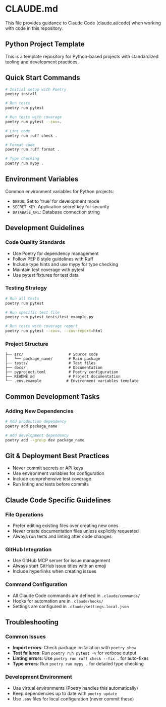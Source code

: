 # CLAUDE.md

This file provides guidance to Claude Code (claude.ai/code) when working with code in this repository.

## Python Project Template

This is a template repository for Python-based projects with standardized tooling and development practices.

## Quick Start Commands

```bash
# Initial setup with Poetry
poetry install

# Run tests
poetry run pytest

# Run tests with coverage
poetry run pytest --cov=.

# Lint code
poetry run ruff check .

# Format code
poetry run ruff format .

# Type checking
poetry run mypy .
```

## Environment Variables

Common environment variables for Python projects:
- `DEBUG`: Set to 'true' for development mode
- `SECRET_KEY`: Application secret key for security
- `DATABASE_URL`: Database connection string

## Development Guidelines

### Code Quality Standards
- Use Poetry for dependency management
- Follow PEP 8 style guidelines with Ruff
- Include type hints and use mypy for type checking
- Maintain test coverage with pytest
- Use pytest fixtures for test data

### Testing Strategy
```bash
# Run all tests
poetry run pytest

# Run specific test file
poetry run pytest tests/test_example.py

# Run tests with coverage report
poetry run pytest --cov=. --cov-report=html
```

### Project Structure
```
├── src/                    # Source code
│   └── package_name/       # Main package
├── tests/                  # Test files
├── docs/                   # Documentation
├── pyproject.toml          # Poetry configuration
├── README.md               # Project documentation
└── .env.example           # Environment variables template
```

## Common Development Tasks

### Adding New Dependencies
```bash
# Add production dependency
poetry add package_name

# Add development dependency
poetry add --group dev package_name
```

## Git & Deployment Best Practices
- Never commit secrets or API keys
- Use environment variables for configuration
- Include comprehensive test coverage
- Run linting and tests before commits

## Claude Code Specific Guidelines

### File Operations
- Prefer editing existing files over creating new ones
- Never create documentation files unless explicitly requested
- Always run tests and linting after code changes

### GitHub Integration
- Use GitHub MCP server for issue management
- Always start GitHub issue titles with an emoji
- Include hyperlinks when creating issues

### Command Configuration
- All Claude Code commands are defined in `.claude/commands/`
- Hooks for automation are in `.claude/hooks/`
- Settings are configured in `.claude/settings.local.json`

## Troubleshooting

### Common Issues
- **Import errors**: Check package installation with `poetry show`
- **Test failures**: Run `poetry run pytest -v` for verbose output
- **Linting errors**: Use `poetry run ruff check --fix .` for auto-fixes
- **Type errors**: Run `poetry run mypy .` for detailed type checking

### Development Environment
- Use virtual environments (Poetry handles this automatically)
- Keep dependencies up to date with `poetry update`
- Use `.env` files for local configuration (never commit these)